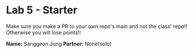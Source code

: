 # Lab 5 - Starter
Make sure you make a PR to your own repo's main and not the class' repo!! Otherwise you will lose points!!

**Name:** Sanggeon Jung
**Partner:** None(solo)
 